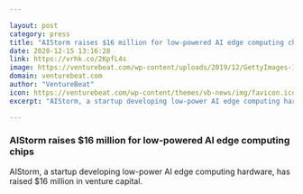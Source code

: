 ```yaml
---

layout: post
category: press
title: "AIStorm raises $16 million for low-powered AI edge computing chips"
date: 2020-12-15 13:16:28
link: https://vrhk.co/2KpfL4s
image: https://venturebeat.com/wp-content/uploads/2019/12/GettyImages-1134020821-e1587048223491.jpg?w=1200&strip=all
domain: venturebeat.com
author: "VentureBeat"
icon: https://venturebeat.com/wp-content/themes/vb-news/img/favicon.ico
excerpt: "AIStorm, a startup developing low-power AI edge computing hardware, has raised $16 million in venture capital."

---
```


### AIStorm raises $16 million for low-powered AI edge computing chips

AIStorm, a startup developing low-power AI edge computing hardware, has raised $16 million in venture capital.